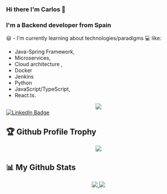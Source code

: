 ### Hi there I'm Carlos 👋

### I'm a Backend developer from Spain

😃 - I'm currently learning about technologies/paradigms 💻 like:

- Java-Spring Framework,
- Microservices,
- Cloud architecture ,
- Docker
- Jenkins
- Python
- JavaScript/TypeScript,
- React.ts.


<div style="text-align:center">
  <img src="https://media2.giphy.com/media/v1.Y2lkPTc5MGI3NjExbGo4MXpybzYybDJpcmo1eGozY2ZkdG4zcnpicG5zcDYzamY4bGpiYSZlcD12MV9pbnRlcm5hbF9naWZfYnlfaWQmY3Q9Zw/7hJZcKzjIufeOmqKSj/giphy.gif"/>
</div>


<a href="https://es.linkedin.com/in/carlos-abuin-mart%C3%ADnez-102167183">
<div id="badges">
  <img src="https://img.shields.io/badge/LinkedIn-blue?style=for-the-badge&logo=linkedin&logoColor=white" alt="LinkedIn Badge"/>
</div>
</a>


## 🏆 Github Profile Trophy
<p align="center">
    <a href=https://github.com/carlosam20/carlosam20>
    <img src="https://github-profile-trophy.vercel.app/?username=carlosam20&theme=darkhub&margin-w=15&row=1&no-frame=true"></a>
</p>

## 📊 My Github Stats

<p align="center">
    <a href=https://github.com/carlosam20/carlosam20>
    <img src="https://github-readme-stats.vercel.app/api?username=carlosam20&count_private=true&hide_border=true&card_width=300&show_icons=true&theme=catppuccin_mocha">
    </a>
    <a href=https://github.com/carlosam20/carlosam20><img src="https://github-readme-stats.vercel.app/api/top-langs/?username=carlosam20&layout=compact&hide_border=true&card_width=400&langs_count=10&theme=catppuccin_mocha"></a>
</p>
